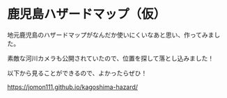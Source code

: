 # 鹿児島ハザードマップ（仮）

地元鹿児島のハザードマップがなんだか使いにくいなあと思い、作ってみました。

素敵な河川カメラも公開されていたので、位置を探して落とし込みました！

以下から見ることができるので、よかったらぜひ！

https://jomon111.github.io/kagoshima-hazard/
